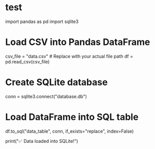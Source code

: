 # test

import pandas as pd
import sqlite3

# Load CSV into Pandas DataFrame
csv_file = "data.csv"  # Replace with your actual file path
df = pd.read_csv(csv_file)

# Create SQLite database
conn = sqlite3.connect("database.db")

# Load DataFrame into SQL table
df.to_sql("data_table", conn, if_exists="replace", index=False)

print("✅ Data loaded into SQLite!")
